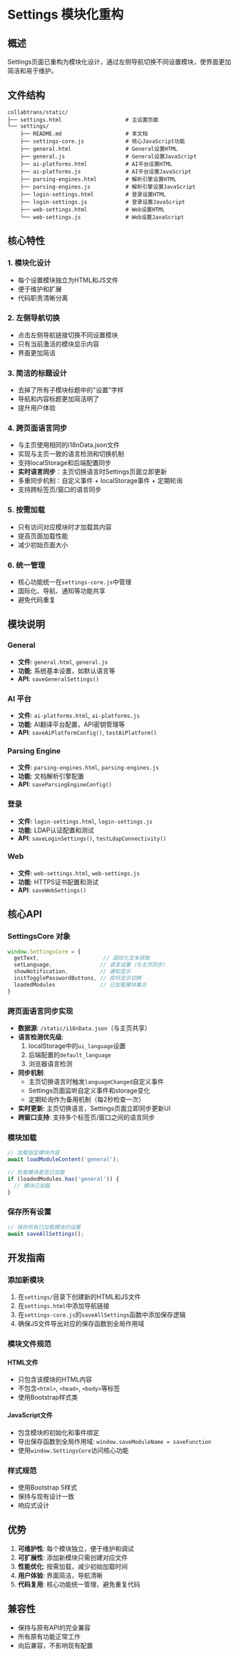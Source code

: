 # Settings 模块化重构

## 概述

Settings页面已重构为模块化设计，通过左侧导航切换不同设置模块，使界面更加简洁和易于维护。

## 文件结构

```
collabtrans/static/
├── settings.html                    # 主设置页面
└── settings/
    ├── README.md                    # 本文档
    ├── settings-core.js             # 核心JavaScript功能
    ├── general.html                 # General设置HTML
    ├── general.js                   # General设置JavaScript
    ├── ai-platforms.html            # AI平台设置HTML
    ├── ai-platforms.js              # AI平台设置JavaScript
    ├── parsing-engines.html         # 解析引擎设置HTML
    ├── parsing-engines.js           # 解析引擎设置JavaScript
    ├── login-settings.html          # 登录设置HTML
    ├── login-settings.js            # 登录设置JavaScript
    ├── web-settings.html            # Web设置HTML
    └── web-settings.js              # Web设置JavaScript
```

## 核心特性

### 1. 模块化设计
- 每个设置模块独立为HTML和JS文件
- 便于维护和扩展
- 代码职责清晰分离

### 2. 左侧导航切换
- 点击左侧导航链接切换不同设置模块
- 只有当前激活的模块显示内容
- 界面更加简洁

### 3. 简洁的标题设计
- 去掉了所有子模块标题中的"设置"字样
- 导航和内容标题更加简洁明了
- 提升用户体验

### 4. 跨页面语言同步
- 与主页使用相同的i18nData.json文件
- 实现与主页一致的语言检测和切换机制
- 支持localStorage和后端配置同步
- **实时语言同步**：主页切换语言时Settings页面立即更新
- 多重同步机制：自定义事件 + localStorage事件 + 定期轮询
- 支持跨标签页/窗口的语言同步

### 5. 按需加载
- 只有访问对应模块时才加载其内容
- 提高页面加载性能
- 减少初始页面大小

### 6. 统一管理
- 核心功能统一在`settings-core.js`中管理
- 国际化、导航、通知等功能共享
- 避免代码重复

## 模块说明

### General
- **文件**: `general.html`, `general.js`
- **功能**: 系统基本设置，如默认语言等
- **API**: `saveGeneralSettings()`

### AI 平台
- **文件**: `ai-platforms.html`, `ai-platforms.js`
- **功能**: AI翻译平台配置，API密钥管理等
- **API**: `saveAiPlatformConfig()`, `testAiPlatform()`

### Parsing Engine
- **文件**: `parsing-engines.html`, `parsing-engines.js`
- **功能**: 文档解析引擎配置
- **API**: `saveParsingEngineConfig()`

### 登录
- **文件**: `login-settings.html`, `login-settings.js`
- **功能**: LDAP认证配置和测试
- **API**: `saveLoginSettings()`, `testLdapConnectivity()`

### Web
- **文件**: `web-settings.html`, `web-settings.js`
- **功能**: HTTPS证书配置和测试
- **API**: `saveWebSettings()`

## 核心API

### SettingsCore 对象
```javascript
window.SettingsCore = {
  getText,                    // 国际化文本获取
  setLanguage,               // 语言设置（与主页同步）
  showNotification,          // 通知显示
  initTogglePasswordButtons, // 密码显示切换
  loadedModules              // 已加载模块集合
}
```

### 跨页面语言同步实现
- **数据源**: `/static/i18nData.json`（与主页共享）
- **语言检测优先级**: 
  1. localStorage中的`ui_language`设置
  2. 后端配置的`default_language`
  3. 浏览器语言检测
- **同步机制**: 
  - 主页切换语言时触发`languageChanged`自定义事件
  - Settings页面监听自定义事件和storage变化
  - 定期轮询作为备用机制（每2秒检查一次）
- **实时更新**: 主页切换语言，Settings页面立即同步更新UI
- **跨窗口支持**: 支持多个标签页/窗口之间的语言同步

### 模块加载
```javascript
// 加载指定模块内容
await loadModuleContent('general');

// 检查模块是否已加载
if (loadedModules.has('general')) {
  // 模块已加载
}
```

### 保存所有设置
```javascript
// 保存所有已加载模块的设置
await saveAllSettings();
```

## 开发指南

### 添加新模块

1. 在`settings/`目录下创建新的HTML和JS文件
2. 在`settings.html`中添加导航链接
3. 在`settings-core.js`的`saveAllSettings`函数中添加保存逻辑
4. 确保JS文件导出对应的保存函数到全局作用域

### 模块文件规范

#### HTML文件
- 只包含该模块的HTML内容
- 不包含`<html>`, `<head>`, `<body>`等标签
- 使用Bootstrap样式类

#### JavaScript文件
- 包含模块的初始化和事件绑定
- 导出保存函数到全局作用域: `window.saveModuleName = saveFunction`
- 使用`window.SettingsCore`访问核心功能

### 样式规范
- 使用Bootstrap 5样式
- 保持与现有设计一致
- 响应式设计

## 优势

1. **可维护性**: 每个模块独立，便于维护和调试
2. **可扩展性**: 添加新模块只需创建对应文件
3. **性能优化**: 按需加载，减少初始加载时间
4. **用户体验**: 界面简洁，导航清晰
5. **代码复用**: 核心功能统一管理，避免重复代码

## 兼容性

- 保持与原有API的完全兼容
- 所有原有功能正常工作
- 向后兼容，不影响现有配置
